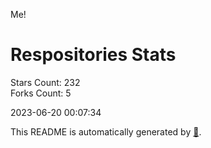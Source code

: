 Me!

# Respositories Stats
Stars Count: 232  
Forks Count: 5

2023-06-20 00:07:34  

This README is automatically generated by [🐰](https://github.com/rnitta/rnitta).
